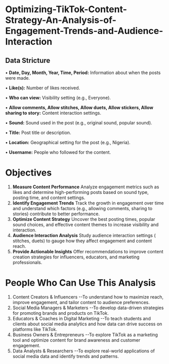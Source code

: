 # Optimizing-TikTok-Content-Strategy-An-Analysis-of-Engagement-Trends-and-Audience-Interaction


## Data Stricture

•	**Date, Day, Month, Year, Time, Period:** Information about when the posts were made.

•	**Like(s):** Number of likes received.

•	**Who can view:** Visibility setting (e.g., Everyone).

•	**Allow comments, Allow stitches, Allow duets, Allow stickers, Allow sharing to story:** Content interaction settings.

•	**Sound:** Sound used in the post (e.g., original sound, popular sound).

•	**Title:** Post title or description.

•	**Location:** Geographical setting for the post (e.g., Nigeria).

•	**Username:** People who followed for the content.

# Objectives

1.	**Measure Content Performance**
Analyze engagement metrics such as likes and determine high-performing posts based on sound type, posting time, and content settings.
2.	**Identify Engagement Trends**
Track the growth in engagement over time and understand which factors (e.g., allowing comments, sharing to stories) contribute to better performance.
3.	**Optimize Content Strategy**
Uncover the best posting times, popular sound choices, and effective content themes to increase visibility and interaction.
4.	**Audience Interaction Analysis**
Study audience interaction settings ( stitches, duets) to gauge how they affect engagement and content reach.
5.	**Provide Actionable Insights**
Offer recommendations to improve content creation strategies for influencers, educators, and marketing professionals.


# People Who Can Use This Analysis

1.	Content Creators & Influencers
--To understand how to maximize reach, improve engagement, and tailor content to audience preferences.
2.	Social Media Managers & Marketers
--To develop data-driven strategies for promoting brands and products on TikTok.
3.	Educators & Coaches in Digital Marketing
--To teach students and clients about social media analytics and how data can drive success on platforms like TikTok.
4.	Business Owners & Entrepreneurs
--To explore TikTok as a marketing tool and optimize content for brand awareness and customer engagement.
5.	Data Analysts & Researchers
--To explore real-world applications of social media data and identify trends and patterns.

